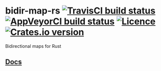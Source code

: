 # bidir-map-rs [![TravisCI build status](https://travis-ci.org/nabijaczleweli/bidir-map-rs.svg?branch=master)](https://travis-ci.org/nabijaczleweli/bidir-map-rs) [![AppVeyorCI build status](https://ci.appveyor.com/api/projects/status/0xtvtdv6ab3y6wfi/branch/master?svg=true)](https://ci.appveyor.com/project/nabijaczleweli/bidir-map-rs/branch/master) [![Licence](https://img.shields.io/badge/license-MIT-blue.svg?style=flat)](LICENSE) [![Crates.io version](http://meritbadge.herokuapp.com/bidir-map)](https://crates.io/crates/bidir-map)
Bidirectional maps for Rust

## [Docs](https://cdn.rawgit.com/nabijaczleweli/bidir-map-rs/doc/bidir_map/index.html)
